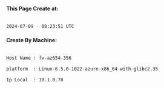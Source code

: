 
   
#### This Page Create at:

```bash

2024-07-09 - 08:23:51 UTC

```

#### Create By Machine:

```bash

Host Name : fv-az654-356

platform  : Linux-6.5.0-1022-azure-x86_64-with-glibc2.35

Ip Local  : 10.1.0.78

```


